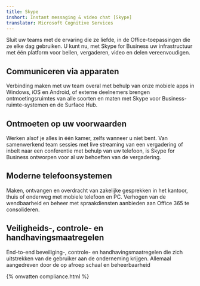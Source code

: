```yaml
---
title: Skype
inshort: Instant messaging & video chat [Skype]
translator: Microsoft Cognitive Services
---
```


Sluit uw teams met de ervaring die ze liefde, in de Office-toepassingen die ze elke dag gebruiken. U kunt nu, met Skype for Business uw infrastructuur met één platform voor bellen, vergaderen, video en delen vereenvoudigen. 

## Communiceren via apparaten
Verbinding maken met uw team overal met behulp van onze mobiele apps in Windows, iOS en Android, of externe deelnemers brengen ontmoetingsruimtes van alle soorten en maten met Skype voor Business-ruimte-systemen en de Surface Hub.

## Ontmoeten op uw voorwaarden
Werken alsof je alles in één kamer, zelfs wanneer u niet bent. Van samenwerkend team sessies met live streaming van een vergadering of inbelt naar een conferentie met behulp van uw telefoon, is Skype for Business ontworpen voor al uw behoeften van de vergadering. 

## Moderne telefoonsystemen
Maken, ontvangen en overdracht van zakelijke gesprekken in het kantoor, thuis of onderweg met mobiele telefoon en PC. Verhogen van de wendbaarheid en beheer met spraakdiensten aanbieden aan Office 365 te consolideren. 

## Veiligheids-, controle- en handhavingsmaatregelen
End-to-end beveiliging-, controle- en handhavingsmaatregelen die zich uitstrekken van de gebruiker aan de onderneming krijgen. Allemaal aangedreven door de op afroep schaal en beheerbaarheid 

{% omvatten compliance.html %}

